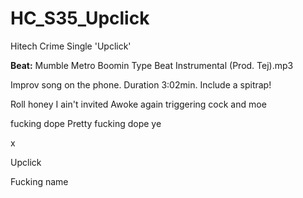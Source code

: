 # HC_S35_Upclick
Hitech Crime Single 'Upclick'

**Beat:** Mumble  Metro Boomin Type Beat Instrumental (Prod. Tej).mp3

Improv song on the phone. Duration 3:02min.
Include a spitrap!

Roll honey
I ain't invited
Awoke again triggering
cock and moe

fucking dope
Pretty fucking dope ye

x

Upclick

Fucking name
